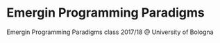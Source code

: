 # Emergin Programming Paradigms
Emergin Programming Paradigms class 2017/18 @ University of Bologna
